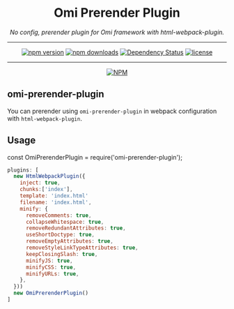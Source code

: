 <h1 align="center">Omi Prerender Plugin</h1>
<p align="center">
  <em>No config, prerender plugin for Omi framework with html-webpack-plugin.</em>
</p>

---

<div align="center">

[![npm version](https://img.shields.io/npm/v/omi-prerender-plugin.svg)]()
[![npm downloads](https://img.shields.io/npm/dt/omi-prerender-plugin.svg)]()
[![Dependency Status](https://img.shields.io/david/LeeHyungGeun/omi-prerender-plugin.svg)]()
[![license](https://img.shields.io/github/license/LeeHyungGeun/omi-prerender-plugin.svg)]()

</div>

---

<div align="center">

[![NPM](https://nodei.co/npm/omi-prerender-plugin.png?downloads=true&downloadRank=true&stars=true)](https://nodei.co/npm/omi-prerender-plugin/)

</div>

## omi-prerender-plugin

You can prerender using `omi-prerender-plugin` in webpack configuration with `html-webpack-plugin`.

## Usage
const OmiPrerenderPlugin = require('omi-prerender-plugin');

``` javascript
plugins: [
  new HtmlWebpackPlugin({
    inject: true,
    chunks:['index'],
    template: 'index.html'
    filename: 'index.html',
    minify: {
      removeComments: true,
      collapseWhitespace: true,
      removeRedundantAttributes: true,
      useShortDoctype: true,
      removeEmptyAttributes: true,
      removeStyleLinkTypeAttributes: true,
      keepClosingSlash: true,
      minifyJS: true,
      minifyCSS: true,
      minifyURLs: true,
    },
  }))
  new OmiPrerenderPlugin()
]
```